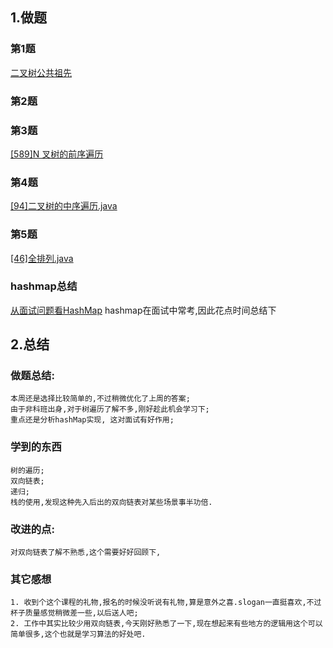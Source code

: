 ## 1.做题

### 第1题

[二叉树公共祖先](https://github.com/vincepeng/algo_2021/blob/main/src/main/java/leetcode/editor/cn/PTwo36_LowestCommonAncestorOfABinaryTree.java)

### 第2题

[](https://github.com/vincepeng/algo_2021/blob/main/tmp/leetcode/editor/cn/%5B1%5D%E4%B8%A4%E6%95%B0%E4%B9%8B%E5%92%8C.java)

### 第3题

[[589]N 叉树的前序遍历](https://github.com/vincepeng/algo_2021/blob/main/tmp/leetcode/editor/cn/%5B589%5DN%20%E5%8F%89%E6%A0%91%E7%9A%84%E5%89%8D%E5%BA%8F%E9%81%8D%E5%8E%86.java)

### 第4题

[[94]二叉树的中序遍历.java](https://github.com/vincepeng/algo_2021/blob/main/tmp/leetcode/editor/cn/%5B94%5D%E4%BA%8C%E5%8F%89%E6%A0%91%E7%9A%84%E4%B8%AD%E5%BA%8F%E9%81%8D%E5%8E%86.java)

### 第5题

[[46]全排列.java](https://github.com/vincepeng/algo_2021/blob/main/tmp/leetcode/editor/cn/%5B144%5D%E4%BA%8C%E5%8F%89%E6%A0%91%E7%9A%84%E5%89%8D%E5%BA%8F%E9%81%8D%E5%8E%86.java)

### hashmap总结

[从面试问题看HashMap](https://github.com/vincepeng/algo_2021/blob/main/resources/homework/week02/hashmap.md)
hashmap在面试中常考,因此花点时间总结下

## 2.总结

### 做题总结:

    本周还是选择比较简单的,不过稍微优化了上周的答案;
    由于非科班出身,对于树遍历了解不多,刚好趁此机会学习下;
    重点还是分析hashMap实现, 这对面试有好作用;

### 学到的东西

    树的遍历;
    双向链表;
    递归;
    栈的使用,发现这种先入后出的双向链表对某些场景事半功倍.

### 改进的点:

    对双向链表了解不熟悉,这个需要好好回顾下,

### 其它感想

    1. 收到个这个课程的礼物,报名的时候没听说有礼物,算是意外之喜.slogan一直挺喜欢,不过杯子质量感觉稍微差一些,以后送人吧;
    2. 工作中其实比较少用双向链表,今天刚好熟悉了一下,现在想起来有些地方的逻辑用这个可以简单很多,这个也就是学习算法的好处吧.



